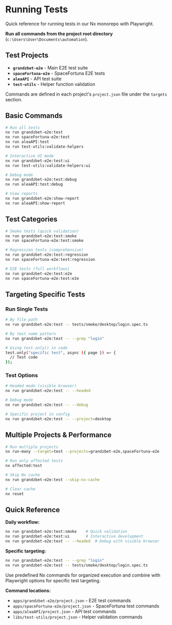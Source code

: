 # Running Tests

Quick reference for running tests in our Nx monorepo with Playwright.

**Run all commands from the project root directory** (`c:\Users\User\Documents\automation`).

## Test Projects

- **`grandzbet-e2e`** - Main E2E test suite
- **`spaceFortuna-e2e`** - SpaceFortuna E2E tests  
- **`aleaAPI`** - API test suite
- **`test-utils`** - Helper function validation

Commands are defined in each project's `project.json` file under the `targets` section.

## Basic Commands

```bash
# Run all tests
nx run grandzbet-e2e:test
nx run spaceFortuna-e2e:test
nx run aleaAPI:test
nx run test-utils:validate-helpers

# Interactive UI mode
nx run grandzbet-e2e:test:ui
nx run test-utils:validate-helpers:ui

# Debug mode
nx run grandzbet-e2e:test:debug
nx run aleaAPI:test:debug

# View reports
nx run grandzbet-e2e:show-report
nx run aleaAPI:show-report
```

## Test Categories

```bash
# Smoke tests (quick validation)
nx run grandzbet-e2e:test:smoke
nx run spaceFortuna-e2e:test:smoke

# Regression tests (comprehensive)
nx run grandzbet-e2e:test:regression
nx run spaceFortuna-e2e:test:regression

# E2E tests (full workflows)
nx run grandzbet-e2e:test:e2e
nx run spaceFortuna-e2e:test:e2e
```

## Targeting Specific Tests

### Run Single Tests

```bash
# By file path
nx run grandzbet-e2e:test -- tests/smoke/desktop/login.spec.ts

# By test name pattern
nx run grandzbet-e2e:test -- --grep "login"

# Using test.only() in code
test.only("specific test", async ({ page }) => {
  // Test code
});
```

### Test Options

```bash
# Headed mode (visible browser)
nx run grandzbet-e2e:test -- --headed

# Debug mode
nx run grandzbet-e2e:test -- --debug

# Specific project in config
nx run grandzbet-e2e:test -- --project=desktop
```

## Multiple Projects & Performance

```bash
# Run multiple projects
nx run-many --target=test --projects=grandzbet-e2e,spaceFortuna-e2e

# Run only affected tests
nx affected:test

# Skip Nx cache
nx run grandzbet-e2e:test --skip-nx-cache

# Clear cache
nx reset
```

## Quick Reference

**Daily workflow:**
```bash
nx run grandzbet-e2e:test:smoke    # Quick validation
nx run grandzbet-e2e:test:ui       # Interactive development
nx run grandzbet-e2e:test -- --headed  # Debug with visible browser
```

**Specific targeting:**
```bash
nx run grandzbet-e2e:test -- --grep "login"
nx run grandzbet-e2e:test -- tests/smoke/desktop/login.spec.ts
```

Use predefined Nx commands for organized execution and combine with Playwright options for specific test targeting.

**Command locations:**
- `apps/grandzbet-e2e/project.json` - E2E test commands
- `apps/spaceFortuna-e2e/project.json` - SpaceFortuna test commands  
- `apps/aleaAPI/project.json` - API test commands
- `libs/test-utils/project.json` - Helper validation commands
